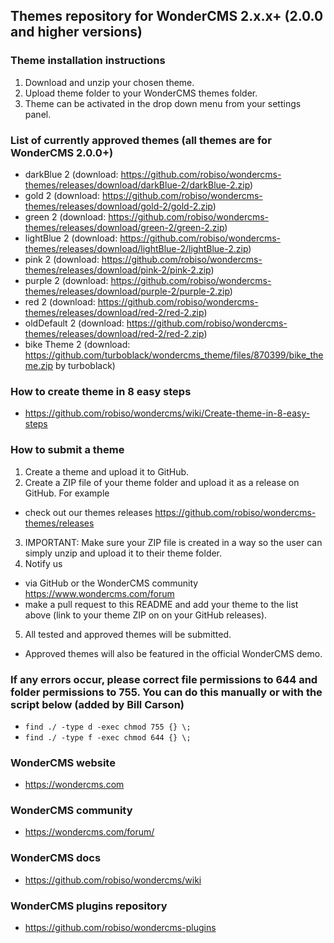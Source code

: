 ## Themes repository for WonderCMS 2.x.x+ (2.0.0 and higher versions)

### Theme installation instructions
1. Download and unzip your chosen theme.
2. Upload theme folder to your WonderCMS themes folder.
3. Theme can be activated in the drop down menu from your settings panel.

### List of currently approved themes (all themes are for WonderCMS 2.0.0+)
- darkBlue 2 (download: https://github.com/robiso/wondercms-themes/releases/download/darkBlue-2/darkBlue-2.zip)
- gold 2 (download: https://github.com/robiso/wondercms-themes/releases/download/gold-2/gold-2.zip)
- green 2 (download: https://github.com/robiso/wondercms-themes/releases/download/green-2/green-2.zip)
- lightBlue 2 (download: https://github.com/robiso/wondercms-themes/releases/download/lightBlue-2/lightBlue-2.zip)
- pink 2 (download: https://github.com/robiso/wondercms-themes/releases/download/pink-2/pink-2.zip)
- purple 2 (download: https://github.com/robiso/wondercms-themes/releases/download/purple-2/purple-2.zip)
- red 2 (download: https://github.com/robiso/wondercms-themes/releases/download/red-2/red-2.zip)
- oldDefault 2 (download: https://github.com/robiso/wondercms-themes/releases/download/red-2/red-2.zip)
- bike Theme 2 (download: https://github.com/turboblack/wondercms_theme/files/870399/bike_theme.zip by turboblack)

### How to create theme in 8 easy steps
- https://github.com/robiso/wondercms/wiki/Create-theme-in-8-easy-steps

### How to submit a theme
1. Create a theme and upload it to GitHub.
2. Create a ZIP file of your theme folder and upload it as a release on GitHub. For example
 - check out our themes releases https://github.com/robiso/wondercms-themes/releases
3. IMPORTANT: Make sure your ZIP file is created in a way so the user can simply unzip and upload it to their theme folder.
4. Notify us
 - via GitHub or the WonderCMS community https://www.wondercms.com/forum
 - make a pull request to this README and add your theme to the list above (link to your theme ZIP on on your GitHub releases).
5. All tested and approved themes will be submitted.
 - Approved themes will also be featured in the official WonderCMS demo.

### If any errors occur, please correct file permissions to 644 and folder permissions to 755. You can do this manually or with the script below (added by Bill Carson)
  - `find ./ -type d -exec chmod 755 {} \;`
  - `find ./ -type f -exec chmod 644 {} \;`

### WonderCMS website
- https://wondercms.com

### WonderCMS community
- https://wondercms.com/forum/

### WonderCMS docs
- https://github.com/robiso/wondercms/wiki

### WonderCMS plugins repository
- https://github.com/robiso/wondercms-plugins
